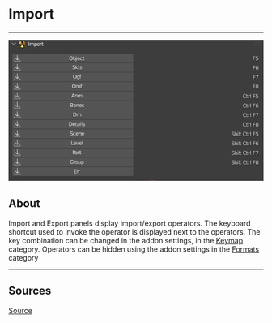 # Import

___

![Alt text cenetered](images/n-panel-import.png)

## About

Import and Export panels display import/export operators. The keyboard shortcut used to invoke the operator is displayed next to the operators. The key combination can be changed in the addon settings, in the [Keymap](../addon-preference-panels/blender-x-ray-addon-preference-panel-keymap.md) category. Operators can be hidden using the addon settings in the [Formats](../addon-preference-panels/blender-x-ray-addon-preference-panel-formats.md) category

___

## Sources

[Source](https://github.com/PavelBlend/blender-xray/wiki/Panel-Import-Export)
